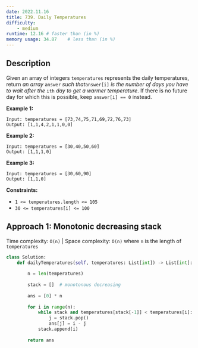 ```yaml
---
date: 2022.11.16
title: 739. Daily Temperatures
difficulty:
    - medium
runtime: 12.16 # faster than (in %)
memory usage: 34.87    # less than (in %)
---
```

## Description
Given an array of integers `temperatures` represents the daily temperatures, return *an array* `answer` *such that*`answer[i]` *is the number of days you have to wait after the* `ith` *day to get a warmer temperature*. If there is no future day for which this is possible, keep `answer[i] == 0` instead.

**Example 1:**

```
Input: temperatures = [73,74,75,71,69,72,76,73]
Output: [1,1,4,2,1,1,0,0]

```

**Example 2:**

```
Input: temperatures = [30,40,50,60]
Output: [1,1,1,0]

```

**Example 3:**

```
Input: temperatures = [30,60,90]
Output: [1,1,0]

```

**Constraints:**

- `1 <= temperatures.length <= 105`
- `30 <= temperatures[i] <= 100`

## Approach 1: Monotonic decreasing stack
Time complexity: `O(n)`    |    Space complexity: `O(n)`
where `n` is the length of `temperatures`

``` python
class Solution:
    def dailyTemperatures(self, temperatures: List[int]) -> List[int]:
        
        n = len(temperatures)
        
        stack = []  # monotonous decreasing
        
        ans = [0] * n
        
        for i in range(n):
            while stack and temperatures[stack[-1]] < temperatures[i]:
                j = stack.pop()
                ans[j] = i - j
            stack.append(i)
        
        return ans
```